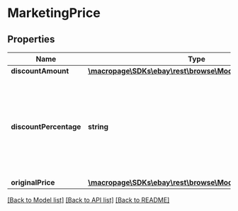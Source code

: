 # MarketingPrice

## Properties
Name | Type | Description | Notes
------------ | ------------- | ------------- | -------------
**discountAmount** | [**\macropage\SDKs\ebay\rest\browse\Model\ConvertedAmount**](ConvertedAmount.md) |  | [optional] 
**discountPercentage** | **string** | This field expresses the percentage of the seller discount based on the value in the originalPrice container. | [optional] 
**originalPrice** | [**\macropage\SDKs\ebay\rest\browse\Model\ConvertedAmount**](ConvertedAmount.md) |  | [optional] 

[[Back to Model list]](../README.md#documentation-for-models) [[Back to API list]](../README.md#documentation-for-api-endpoints) [[Back to README]](../README.md)


